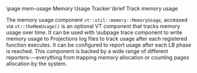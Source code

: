 \page mem-usage Memory Usage Tracker
\brief Track memory usage

The memory usage component `vt::util::memory::MemoryUsage`, accessed via
`vt::theMemUsage()` is an optional VT component that tracks memory usage over
time. It can be used with \subpage trace component to write memory usage to
Projections log files to track usage after each registered function executes. It
can be configured to report usage after each LB phase is reached. This component
is backed by a wide range of different reporters---everything from trapping
memory allocation or counting pages allocation by the system.
